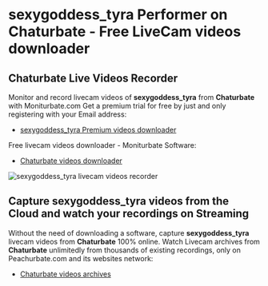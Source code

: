 # sexygoddess_tyra Performer on Chaturbate - Free LiveCam videos downloader

## Chaturbate Live Videos Recorder

Monitor and record livecam videos of **sexygoddess_tyra** from **Chaturbate** with Moniturbate.com
Get a premium trial for free by just and only registering with your Email address:
* [sexygoddess_tyra Premium videos downloader](https://moniturbate.com/request-demo-licence-key.html)

Free livecam videos downloader - Moniturbate Software:
* [Chaturbate videos downloader](https://moniturbate.com/moniturbate-download-software.html)

![sexygoddess_tyra livecam videos recorder](https://peachurnet.com/templates/moniturbate-software.png)


## Capture sexygoddess_tyra videos from the Cloud and watch your recordings on Streaming

Without the need of downloading a software, capture **sexygoddess_tyra** livecam videos from **Chaturbate** 100% online.
Watch Livecam archives from **Chaturbate** unlimitedly from thousands of existing recordings, only on Peachurbate.com and its websites network:
* [Chaturbate videos archives](https://peachurnet.com/)